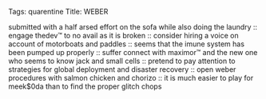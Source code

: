 Tags: quarentine
Title: WEBER
  
submitted with a half arsed effort on the sofa while also doing the laundry :: engage thedev™ to no avail as it is broken :: consider hiring a voice on account of motorboats and paddles :: seems that the imune system has been pumped up properly :: suffer connect with maximor™ and the new one who seems to know jack and small cells :: pretend to pay attention to strategies for global deployment and disaster recovery :: open weber procedures with salmon chicken and chorizo :: it is much easier to play for meek$0da than to find the proper glitch chops